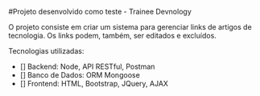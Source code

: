 #Projeto desenvolvido como teste - Trainee Devnology

O projeto consiste em criar um sistema para gerenciar links de artigos de tecnologia.
Os links podem, também, ser editados e excluídos.

Tecnologias utilizadas:
- [] Backend: Node, API RESTful, Postman
- [] Banco de Dados: ORM Mongoose
- [] Frontend: HTML, Bootstrap, JQuery, AJAX

